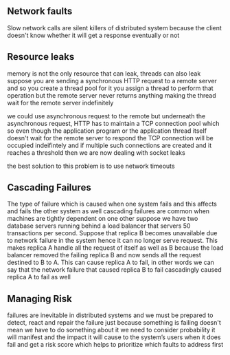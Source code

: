 ## Network faults 

Slow network calls are silent killers of distributed system because the client doesn't know whether it will get a response eventually or not

## Resource leaks

memory is not the only resource that can leak, threads can also leak 
suppose you are sending a synchronous HTTP request to a remote server and so you create a thread pool for it
you assign a thread to perform that operation but the remote server never returns anything making the thread wait for the remote server indefinitely 

we could use asynchronous request to the remote but underneath the asynchronous request, HTTP has to maintain a TCP connection pool which so even though the application program or the application thread itself doesn't wait for the remote server to respond the TCP connection will be occupied indeifintely and if multiple such connections are created and it reaches a threshold then we are now dealing with socket leaks

the best solution to this problem is to use network timeouts

## Cascading Failures

The type of failure which is caused when one system fails and this affects and fails the other system as well 
cascading failures are common when machines are tightly dependent on one other
suppose we have two database servers running behind a load balancer that servers 50 transactions per second. Suppose that replica B becomes unavailable due to network failure in the system hence it can no longer serve request. This makes replica A handle all the request of itself as well as B because the load balancer removed the failing replica B and now sends all the request destined to B to A. This can cause replica A to fail, in other words we can say that the network failure that caused replica B to fail cascadingly caused replica A to fail as well 


## Managing Risk 

failures are inevitable in distributed systems and we must be prepared to detect, react and repair the failure
just because something is failing doesn't mean we have to do something about it 
we need to consider probability it will manifest and the impact it will cause to the system’s users when it does fail and get a risk score which helps to prioritize which faults to address first 


